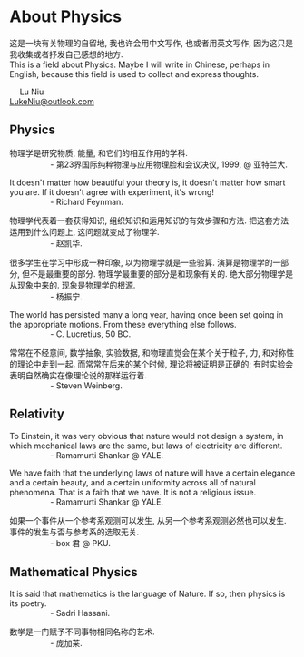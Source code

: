 # About Physics

这是一块有关物理的自留地, 我也许会用中文写作, 也或者用英文写作, 因为这只是我收集或者抒发自己感想的地方.  
This is a field about Physics. Maybe I will write in Chinese, perhaps in English, because this field is used to collect and express thoughts.  

&emsp; Lu Niu  
LukeNiu@outlook.com

## Physics

物理学是研究物质, 能量, 和它们的相互作用的学科.  
&emsp; &emsp; &emsp; &emsp; - 第23界国际纯粹物理与应用物理脸和会议决议, 1999, @ 亚特兰大.

It doesn't matter how beautiful your theory is, it doesn't matter how smart you are. If it doesn't agree with experiment, it's wrong!  
&emsp; &emsp; &emsp; &emsp; - Richard Feynman.

物理学代表着一套获得知识, 组织知识和运用知识的有效步骤和方法. 把这套方法运用到什么问题上, 这问题就变成了物理学.  
&emsp; &emsp; &emsp; &emsp; - 赵凯华.

很多学生在学习中形成一种印象, 以为物理学就是一些验算. 演算是物理学的一部分, 但不是最重要的部分. 物理学最重要的部分是和现象有关的. 绝大部分物理学是从现象中来的. 现象是物理学的根源.  
&emsp; &emsp; &emsp; &emsp; - 杨振宁.

The world has persisted many a long year, having once been set going in the appropriate motions. From these everything else follows.  
&emsp; &emsp; &emsp; &emsp; - C. Lucretius, 50 BC.

常常在不经意间, 数学抽象, 实验数据, 和物理直觉会在某个关于粒子, 力, 和对称性的理论中走到一起. 而常常在后来的某个时候, 理论将被证明是正确的; 有时实验会表明自然确实在像理论说的那样运行着.  
&emsp; &emsp; &emsp; &emsp; - Steven Weinberg.

## Relativity

To Einstein, it was very obvious that nature would not design a system, in which mechanical laws are the same, but laws of electricity are different.  
&emsp; &emsp; &emsp; &emsp; - Ramamurti Shankar @ YALE.

We have faith that the underlying laws of nature will have a certain elegance and a certain beauty, and a certain uniformity across all of natural phenomena. That is a faith that we have. It is not a religious issue.  
&emsp; &emsp; &emsp; &emsp; - Ramamurti Shankar @ YALE.

如果一个事件从一个参考系观测可以发生, 从另一个参考系观测必然也可以发生. 事件的发生与否与参考系的选取无关.  
&emsp; &emsp; &emsp; &emsp; - box 君 @ PKU.

## Mathematical Physics

It is said that mathematics is the language of Nature. If so, then physics is its poetry.  
&emsp; &emsp; &emsp; &emsp; - Sadri Hassani.

数学是一门赋予不同事物相同名称的艺术.  
&emsp; &emsp; &emsp; &emsp; - 庞加莱.